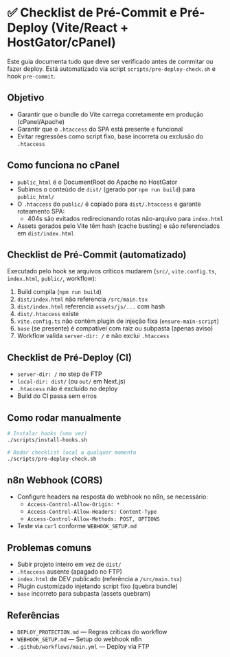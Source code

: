 # ✅ Checklist de Pré-Commit e Pré-Deploy (Vite/React + HostGator/cPanel)

Este guia documenta tudo que deve ser verificado antes de commitar ou fazer deploy. Está automatizado via script `scripts/pre-deploy-check.sh` e hook `pre-commit`.

## Objetivo
- Garantir que o bundle do Vite carrega corretamente em produção (cPanel/Apache)
- Garantir que o `.htaccess` do SPA está presente e funcional
- Evitar regressões como script fixo, base incorreta ou exclusão do `.htaccess`

## Como funciona no cPanel
- `public_html` é o DocumentRoot do Apache no HostGator
- Subimos o conteúdo de `dist/` (gerado por `npm run build`) para `public_html/`
- O `.htaccess` do `public/` é copiado para `dist/.htaccess` e garante roteamento SPA:
  - 404s são evitados redirecionando rotas não-arquivo para `index.html`
- Assets gerados pelo Vite têm hash (cache busting) e são referenciados em `dist/index.html`

## Checklist de Pré-Commit (automatizado)
Executado pelo hook se arquivos críticos mudarem (`src/`, `vite.config.ts`, `index.html`, `public/`, workflow):

1. Build compila (`npm run build`)
2. `dist/index.html` não referencia `/src/main.tsx`
3. `dist/index.html` referencia `assets/js/...` com hash
4. `dist/.htaccess` existe
5. `vite.config.ts` não contém plugin de injeção fixa (`ensure-main-script`)
6. `base` (se presente) é compatível com raiz ou subpasta (apenas aviso)
7. Workflow valida `server-dir: /` e não exclui `.htaccess`

## Checklist de Pré-Deploy (CI)
- `server-dir: /` no step de FTP
- `local-dir: dist/` (ou `out/` em Next.js)
- `.htaccess` não é excluído no deploy
- Build do CI passa sem erros

## Como rodar manualmente
```bash
# Instalar hooks (uma vez)
./scripts/install-hooks.sh

# Rodar checklist local a qualquer momento
./scripts/pre-deploy-check.sh
```

## n8n Webhook (CORS)
- Configure headers na resposta do webhook no n8n, se necessário:
  - `Access-Control-Allow-Origin: *`
  - `Access-Control-Allow-Headers: Content-Type`
  - `Access-Control-Allow-Methods: POST, OPTIONS`
- Teste via `curl` conforme `WEBHOOK_SETUP.md`

## Problemas comuns
- Subir projeto inteiro em vez de `dist/`
- `.htaccess` ausente (apagado no FTP)
- `index.html` de DEV publicado (referência a `/src/main.tsx`)
- Plugin customizado injetando script fixo (quebra bundle)
- `base` incorreto para subpasta (assets quebram)

## Referências
- `DEPLOY_PROTECTION.md` — Regras críticas do workflow
- `WEBHOOK_SETUP.md` — Setup do webhook n8n
- `.github/workflows/main.yml` — Deploy via FTP